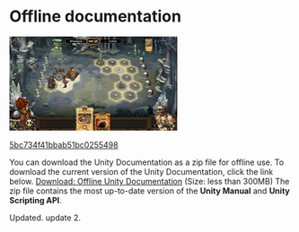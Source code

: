  
# Offline documentation 
 ![](Images/images9999github_5bc734a01bbab51bc02553ca.jpg) 
 
 [5bc734f41bbab51bc0255498](Examples/manualgithub_5bc734f41bbab51bc0255498.cs) 
 
 You can download the Unity Documentation as a zip file for offline use. To download the current version of the Unity Documentation, click the link below. 
 [Download: Offline Unity Documentation](http://docs.google.com/uploads/UnityDocumentation.zip) (Size: less than 300MB) 
 The zip file contains the most up-to-date version of the __Unity Manual__ and __Unity Scripting API__. 
  
  
 Updated. update 2.